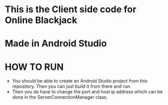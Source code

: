 # This is the Client side code for Online Blackjack

# Made in Android Studio

# HOW TO RUN
- You should be able to create an Android Studio project from this repository. Then you can just build it from there and run.
- Then you do have to change the port and host ip address which can be done in the ServerConnectionManager class.
